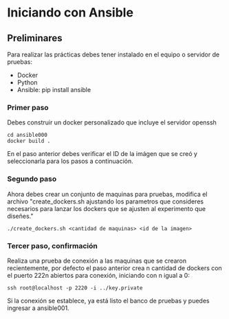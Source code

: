 # Iniciando con Ansible

## Preliminares
Para realizar las prácticas debes tener instalado en el equipo o servidor de pruebas:
  - Docker
  - Python
  - Ansible: pip install ansible

### Primer paso
Debes construir un docker personalizado que incluye el servidor openssh

    cd ansible000
    docker build .

En el paso anterior debes verificar el ID de la imágen que se creó y seleccionarla para los pasos a continuación.

### Segundo paso

Ahora debes crear un conjunto de maquinas para pruebas, modifica el archivo "create_dockers.sh ajustando los parametros que consideres necesarios para lanzar los dockers que se ajusten al experimento que diseñes."

    ./create_dockers.sh <cantidad de maquinas> <id de la imagen>

### Tercer paso, confirmación
Realiza una prueba de conexión a las maquinas que se crearon recientemente, por defecto el paso anterior crea n cantidad de dockers con el puerto 222n abiertos para conexión, iniciando con n igual a 0:

    ssh root@localhost -p 2220 -i ../key.private

Si la conexión se establece, ya está listo el banco de pruebas y puedes ingresar a ansible001.
